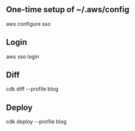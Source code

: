 
## One-time setup of ~/.aws/config
aws configure sso


## Login
aws sso login


## Diff
cdk diff --profile blog


## Deploy
cdk deploy --profile blog


